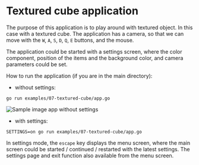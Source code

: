 # Textured cube application

The purpose of this application is to play around with textured object. In this case with a textured cube. The application has a camera, so that we can move with the `W`, `A`, `S`, `D`, `Q`, `E` buttons, and the mouse.


The application could be started with a settings screen, where the color component, position of the items and the background color, and camera parameters could be set.

How to run the application (if you are in the main directory):

- without settings:

```
go run examples/07-textured-cube/app.go
```

![Sample image app without settings](./sample/sample.png)

- with settings:

```
SETTINGS=on go run examples/07-textured-cube/app.go
```

In settings mode, the `escape` key displays the menu screen, where the main screen could be started / continued / restarted with the latest settings. The settings page and exit function also available from the menu screen.
